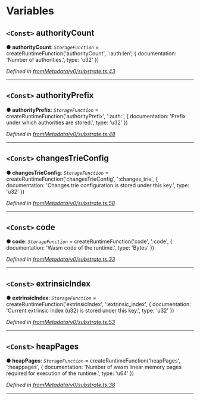 

# Variables

<a id="authoritycount"></a>

## `<Const>` authorityCount

**● authorityCount**: *`StorageFunction`* =  createRuntimeFunction('authorityCount', ':auth:len', {
  documentation: 'Number of authorities.',
  type: 'u32'
})

*Defined in [fromMetadata/v0/substrate.ts:43](https://github.com/polkadot-js/api/blob/8502396/packages/type-storage/src/fromMetadata/v0/substrate.ts#L43)*

___
<a id="authorityprefix"></a>

## `<Const>` authorityPrefix

**● authorityPrefix**: *`StorageFunction`* =  createRuntimeFunction('authorityPrefix', ':auth:', {
  documentation: 'Prefix under which authorities are stored.',
  type: 'u32'
})

*Defined in [fromMetadata/v0/substrate.ts:48](https://github.com/polkadot-js/api/blob/8502396/packages/type-storage/src/fromMetadata/v0/substrate.ts#L48)*

___
<a id="changestrieconfig"></a>

## `<Const>` changesTrieConfig

**● changesTrieConfig**: *`StorageFunction`* =  createRuntimeFunction('changesTrieConfig', ':changes_trie', {
  documentation: 'Changes trie configuration is stored under this key.',
  type: 'u32'
})

*Defined in [fromMetadata/v0/substrate.ts:58](https://github.com/polkadot-js/api/blob/8502396/packages/type-storage/src/fromMetadata/v0/substrate.ts#L58)*

___
<a id="code"></a>

## `<Const>` code

**● code**: *`StorageFunction`* =  createRuntimeFunction('code', ':code', {
  documentation: 'Wasm code of the runtime.',
  type: 'Bytes'
})

*Defined in [fromMetadata/v0/substrate.ts:33](https://github.com/polkadot-js/api/blob/8502396/packages/type-storage/src/fromMetadata/v0/substrate.ts#L33)*

___
<a id="extrinsicindex"></a>

## `<Const>` extrinsicIndex

**● extrinsicIndex**: *`StorageFunction`* =  createRuntimeFunction('extrinsicIndex', ':extrinsic_index', {
  documentation: 'Current extrinsic index (u32) is stored under this key.',
  type: 'u32'
})

*Defined in [fromMetadata/v0/substrate.ts:53](https://github.com/polkadot-js/api/blob/8502396/packages/type-storage/src/fromMetadata/v0/substrate.ts#L53)*

___
<a id="heappages"></a>

## `<Const>` heapPages

**● heapPages**: *`StorageFunction`* =  createRuntimeFunction('heapPages', ':heappages', {
  documentation: 'Number of wasm linear memory pages required for execution of the runtime.',
  type: 'u64'
})

*Defined in [fromMetadata/v0/substrate.ts:38](https://github.com/polkadot-js/api/blob/8502396/packages/type-storage/src/fromMetadata/v0/substrate.ts#L38)*

___

